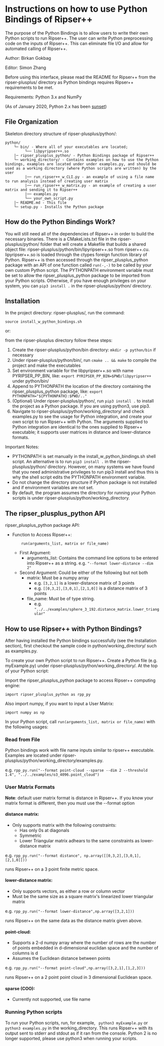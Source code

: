 # Instructions on how to use Python Bindings of Ripser++
The purpose of the Python Bindings is to allow users to write their own Python scripts to run Ripser++. The user can write Python preprocessing code on the inputs of Ripser++. This can eliminate file I/O and allow for automated calling of Ripser++.

Author: Birkan Gokbag

Editor: Simon Zhang

Before using this interface, please read the README for Ripser++ from the ripser-plusplus/ directory as Python bindings requires Ripser++ requirements to be met.

Requirements:
    Python 3.x and
    NumPy

(As of January 2020, Python 2.x has been [sunset](https://www.python.org/doc/sunset-python-2/))


## File Organization

Skeleton directory structure of ripser-plusplus/python/:

```
python/
    └─ bin/ - Where all of your executables are located;
         └── libpyripser++.so
    |─ ripser_plusplus_python/ - Python Bindings package of Ripser++
    └─ working_directory/ - Contains examples on how to use the Python bindings, examples are located under under examples.py, and should be used as a working directory (where Python scripts are written) by the user
         |── run_ripser++_w_CLI.py - an example of using a file name to run analysis instead of creating user matrix
         |── run_ripser++_w_matrix.py - an example of creating a user matrix and sending it to Ripser++
         |── examples.py
         └── your_own_script.py
    |─ README.md - This file
    └─ setup.py - Installs the Python package
```

## How do the Python Bindings Work?

You will still need all of the dependencies of Ripser++ in order to build the necessary binaries. There is a CMakeLists.txt file in the ripser-plusplus/python/ folder that will create a Makefile that builds a shared object file: ripser-plusplus/python/bin/lipyripser++.so from ripser++.cu. lipyripser++.so is loaded through the ctypes foreign function library of Python. Ripser++ is then accessed through the ripser_plusplus_python package with an API of one function called ```run(-,-)``` to be called by your own custom Python script. The PYTHONPATH environment variable must be set to allow the ripser_plusplus_python package to be imported from your Python scripts. Otherwise, if you have enough privileges on your system, you can ```pip3 install .``` in the ripser-plusplus/python/ directory.

## Installation

In the project directory: ripser-plusplus/, run the command:

```
source install_w_python_bindings.sh
```

or:

from the ripser-plusplus directory follow these steps:

1) Create the ripser-plusplus/python/bin directory: ```mkdir -p python/bin``` if necessary
2) Under ripser-plusplus/python/bin/, run ``` cmake .. && make ``` to compile the project and make the executables
3) Set environment variable for the libpyripser++.so with name PYRIPSER_PP_BIN, like:
     ```export PYRIPSER_PP_BIN=$PWD/libpyripser++``` under python/bin/
4) Append to PYTHONPATH the location of the directory containing the ripser_plusplus_python package, like:
     ```export PYTHONPATH="${PYTHONPATH}:$PWD/.."```
5) (Optional) Under ripser-plusplus/python/, run ``` pip3 install . ``` to install the project as a Python package. If you are using python3, use pip3.
6) Navigate to ripser-plusplus/python/working_directory/ and check examples.py to see the usage for Python integration, and create your own script to run Ripser++ with Python. The arguments supplied to Python integration are identical to the ones supplied to Ripser++ executable; it supports user matrices in distance and lower-distance formats.

Important Notes:

* PYTHONPATH is set manually in the install_w_python_bindings.sh shell script. An alternative is to run ```pip3 install .``` in the ripser-plusplus/python/ directory. However, on many systems we have found that you need administrative privileges to run pip3 install and thus this is why the shell script edits the PYTHONPATH environment variable.
* Do not change the directory structure if Python package is not installed and if environment variables are not set.
* By default, the program assumes the directory for running your Python scripts is under ripser-plusplus/python/working_directory.

## The ripser_plusplus_python API

ripser_plusplus_python package API:
* Function to Access Ripser++:
    ```
        run(arguments_list, matrix or file_name)
    ```
    * First Argument:
        * arguments_list: Contains the command line options to be entered into Ripser++ as a string. e.g. ```"--format lower-distance --dim 2"```
    * Second Argument: Could be either of the following but not both
        * matrix: Must be a numpy array
            * e.g. ```[3,2,1]``` is a lower-distance matrix of 3 points
            * e.g. ```[[0,3,2],[3,0,1],[2,1,0]]``` is a distance matrix of 3 points 
        * file_name: Must be of type string.
            * e.g. ```"../../examples/sphere_3_192.distance_matrix.lower_triangular"```

## How to use Ripser++ with Python Bindings?

After having installed the Python bindings successfully (see the Installation section), first checkout the sample code in python/working_directory/ such as examples.py.

To create your own Python script to run Ripser++. Create a Python file (e.g. myExample.py) under ripser-plusplus/python/working_directory/.
At the top of your Python script:

Import the ripser_plusplus_python package to access Ripser++ computing engine:

```
import ripser_plusplus_python as rpp_py
```
Also import numpy, if you want to input a User Matrix:
```
import numpy as np
```
In your Python script, call ```run(arguments_list, matrix or file_name)``` with the following usages:

### Read from File

Python bindings work with file name inputs similar to ripser++ executable. Examples are located under ripser-plusplus/python/working_directory/examples.py.

e.g. ```rpp_py.run("--format point-cloud --sparse --dim 2 --threshold 1.4", "../../examples/o3_4096.point_cloud")```

### User Matrix Formats

**Note**: default user matrix format is distance in Ripser++. If you know your matrix format is different, then you must use the --format option

#### distance matrix:
* Only supports matrix with the following constraints:
    * Has only 0s at diagonals
    * Symmetric
    * Lower Triangular matrix adhears to the same constraints as lower-distance matrix

e.g. ```rpp_py.run("--format distance", np.array([[0,3,2],[3,0,1],[2,1,0]]))```

runs Ripser++ on a 3 point finite metric space.

#### lower-distance matrix:
* Only supports vectors, as either a row or column vector
* Must be the same size as a square matrix's linearized lower triangular matrix

e.g. ```rpp_py.run("--format lower-distance",np.array([3,2,1]))```

runs Ripser++ on the same data as the distance matrix given above.
#### point-cloud:
* Supports a 2-d numpy array where the number of rows are the number of points embedded in d-dimensional euclidan space and the number of columns is d
* Assumes the Euclidean distance between points

e.g. ```rpp_py.run("--format point-cloud",np.array([3,2,1],[1,2,3]))```

runs Ripser++ on a 2 point point cloud in 3 dimensional Euclidean space.

#### sparse (COO):
* Currently not supported, use file name

### Running Python scripts
To run your Python scripts, run, for example, ``` python3 myExample.py``` or ```python3 examples.py``` in the working_directory. This runs Ripser++ with its output sent to stderr and stdout as if it ran from the console. Python 2 is no longer supported, please use python3 when running your scripts.